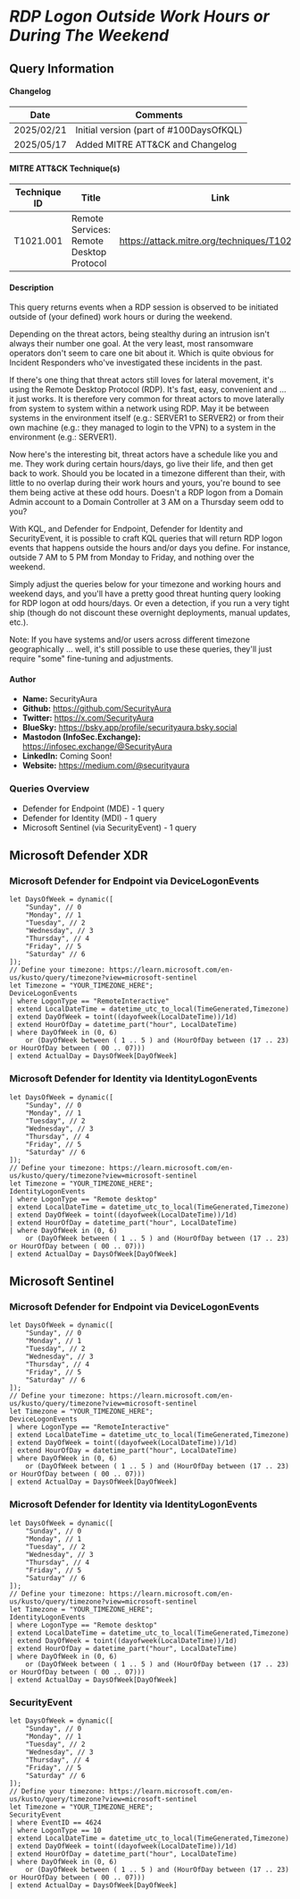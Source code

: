 # *RDP Logon Outside Work Hours or During The Weekend*

## Query Information

#### Changelog

| Date | Comments |
|---|---|
| 2025/02/21 | Initial version (part of #100DaysOfKQL) |
| 2025/05/17 | Added MITRE ATT&CK and Changelog |

#### MITRE ATT&CK Technique(s)

| Technique ID | Title    | Link    |
| ---  | --- | --- |
| T1021.001 | Remote Services: Remote Desktop Protocol | https://attack.mitre.org/techniques/T1021/001/ |

#### Description

This query returns events when a RDP session is observed to be initiated outside of (your defined) work hours or during the weekend.

Depending on the threat actors, being stealthy during an intrusion isn't always their number one goal. At the very least, most ransomware operators don't seem to care one bit about it. Which is quite obvious for Incident Responders who've investigated these incidents in the past.

If there's one thing that threat actors still loves for lateral movement, it's using the Remote Desktop Protocol (RDP). It's fast, easy, convenient and ... it just works. It is therefore very common for threat actors to move laterally from system to system within a network using RDP. May it be between systems in the environment itself (e.g.: SERVER1 to SERVER2) or from their own machine (e.g.: they managed to login to the VPN) to a system in the environment (e.g.: SERVER1).

Now here's the interesting bit, threat actors have a schedule like you and me. They work during certain hours/days, go live their life, and then get back to work. Should you be located in a timezone different than their, with little to no overlap during their work hours and yours, you're bound to see them being active at these odd hours. Doesn't a RDP logon from a Domain Admin account to a Domain Controller at 3 AM on a Thursday seem odd to you?

With KQL, and Defender for Endpoint, Defender for Identity and SecurityEvent, it is possible to craft KQL queries that will return RDP logon events that happens outside the hours and/or days you define. For instance, outside 7 AM to 5 PM from Monday to Friday, and nothing over the weekend.

Simply adjust the queries below for your timezone and working hours and weekend days, and you'll have a pretty good threat hunting query looking for RDP logon at odd hours/days. Or even a detection, if you run a very tight ship (though do not discount these overnight deployments, manual updates, etc.).

Note: If you have systems and/or users across different timezone geographically ... well, it's still possible to use these queries, they'll just require "some" fine-tuning and adjustments.

#### Author <Optional>
- **Name:** SecurityAura
- **Github:** https://github.com/SecurityAura
- **Twitter:** https://x.com/SecurityAura
- **BlueSky:** https://bsky.app/profile/securityaura.bsky.social
- **Mastodon (InfoSec.Exchange):** https://infosec.exchange/@SecurityAura
- **LinkedIn:** Coming Soon!
- **Website:** https://medium.com/@securityaura

### Queries Overview ###

- Defender for Endpoint (MDE) - 1 query
- Defender for Identity (MDI) - 1 query
- Microsoft Sentinel (via SecurityEvent) - 1 query

## Microsoft Defender XDR ##
### Microsoft Defender for Endpoint via DeviceLogonEvents ###
```KQL
let DaysOfWeek = dynamic([
    "Sunday", // 0
    "Monday", // 1
    "Tuesday", // 2
    "Wednesday", // 3
    "Thursday", // 4
    "Friday", // 5
    "Saturday" // 6
]);
// Define your timezone: https://learn.microsoft.com/en-us/kusto/query/timezone?view=microsoft-sentinel
let Timezone = "YOUR_TIMEZONE_HERE";
DeviceLogonEvents
| where LogonType == "RemoteInteractive"
| extend LocalDateTime = datetime_utc_to_local(TimeGenerated,Timezone)
| extend DayOfWeek = toint((dayofweek(LocalDateTime))/1d)
| extend HourOfDay = datetime_part("hour", LocalDateTime)
| where DayOfWeek in (0, 6)
    or (DayOfWeek between ( 1 .. 5 ) and (HourOfDay between (17 .. 23) or HourOfDay between ( 00 .. 07)))
| extend ActualDay = DaysOfWeek[DayOfWeek]
```
### Microsoft Defender for Identity via IdentityLogonEvents ###
```KQL
let DaysOfWeek = dynamic([
    "Sunday", // 0
    "Monday", // 1
    "Tuesday", // 2
    "Wednesday", // 3
    "Thursday", // 4
    "Friday", // 5
    "Saturday" // 6
]);
// Define your timezone: https://learn.microsoft.com/en-us/kusto/query/timezone?view=microsoft-sentinel
let Timezone = "YOUR_TIMEZONE_HERE";
IdentityLogonEvents
| where LogonType == "Remote desktop"
| extend LocalDateTime = datetime_utc_to_local(TimeGenerated,Timezone)
| extend DayOfWeek = toint((dayofweek(LocalDateTime))/1d)
| extend HourOfDay = datetime_part("hour", LocalDateTime)
| where DayOfWeek in (0, 6)
    or (DayOfWeek between ( 1 .. 5 ) and (HourOfDay between (17 .. 23) or HourOfDay between ( 00 .. 07)))
| extend ActualDay = DaysOfWeek[DayOfWeek]
```
## Microsoft Sentinel ##
### Microsoft Defender for Endpoint via DeviceLogonEvents ###
```KQL
let DaysOfWeek = dynamic([
    "Sunday", // 0
    "Monday", // 1
    "Tuesday", // 2
    "Wednesday", // 3
    "Thursday", // 4
    "Friday", // 5
    "Saturday" // 6
]);
// Define your timezone: https://learn.microsoft.com/en-us/kusto/query/timezone?view=microsoft-sentinel
let Timezone = "YOUR_TIMEZONE_HERE";
DeviceLogonEvents
| where LogonType == "RemoteInteractive"
| extend LocalDateTime = datetime_utc_to_local(TimeGenerated,Timezone)
| extend DayOfWeek = toint((dayofweek(LocalDateTime))/1d)
| extend HourOfDay = datetime_part("hour", LocalDateTime)
| where DayOfWeek in (0, 6)
    or (DayOfWeek between ( 1 .. 5 ) and (HourOfDay between (17 .. 23) or HourOfDay between ( 00 .. 07)))
| extend ActualDay = DaysOfWeek[DayOfWeek]
```
### Microsoft Defender for Identity via IdentityLogonEvents ###
```KQL
let DaysOfWeek = dynamic([
    "Sunday", // 0
    "Monday", // 1
    "Tuesday", // 2
    "Wednesday", // 3
    "Thursday", // 4
    "Friday", // 5
    "Saturday" // 6
]);
// Define your timezone: https://learn.microsoft.com/en-us/kusto/query/timezone?view=microsoft-sentinel
let Timezone = "YOUR_TIMEZONE_HERE";
IdentityLogonEvents
| where LogonType == "Remote desktop"
| extend LocalDateTime = datetime_utc_to_local(TimeGenerated,Timezone)
| extend DayOfWeek = toint((dayofweek(LocalDateTime))/1d)
| extend HourOfDay = datetime_part("hour", LocalDateTime)
| where DayOfWeek in (0, 6)
    or (DayOfWeek between ( 1 .. 5 ) and (HourOfDay between (17 .. 23) or HourOfDay between ( 00 .. 07)))
| extend ActualDay = DaysOfWeek[DayOfWeek]
```
### SecurityEvent ###
```KQL
let DaysOfWeek = dynamic([
    "Sunday", // 0
    "Monday", // 1
    "Tuesday", // 2
    "Wednesday", // 3
    "Thursday", // 4
    "Friday", // 5
    "Saturday" // 6
]);
// Define your timezone: https://learn.microsoft.com/en-us/kusto/query/timezone?view=microsoft-sentinel
let Timezone = "YOUR_TIMEZONE_HERE";
SecurityEvent
| where EventID == 4624
| where LogonType == 10
| extend LocalDateTime = datetime_utc_to_local(TimeGenerated,Timezone)
| extend DayOfWeek = toint((dayofweek(LocalDateTime))/1d)
| extend HourOfDay = datetime_part("hour", LocalDateTime)
| where DayOfWeek in (0, 6)
    or (DayOfWeek between ( 1 .. 5 ) and (HourOfDay between (17 .. 23) or HourOfDay between ( 00 .. 07)))
| extend ActualDay = DaysOfWeek[DayOfWeek]
```
